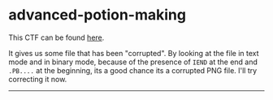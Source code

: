 # advanced-potion-making

This CTF can be found [here](https://play.picoctf.org/practice/challenge/205?category=4&page=1&solved=1).

It gives us some file that has been "corrupted". By looking at the file in text mode and in binary mode, because of the presence of `IEND` at the end and `.PB....` at the beginning, its a good chance its a corrupted PNG file. I'll try correcting it now.

---
